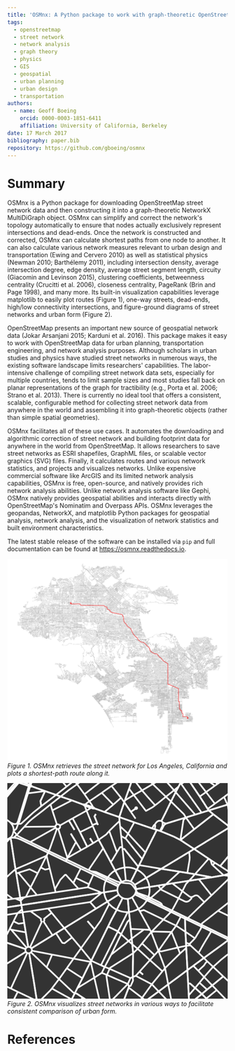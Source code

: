 ```yaml
---
title: 'OSMnx: A Python package to work with graph-theoretic OpenStreetMap street networks'
tags:
  - openstreetmap
  - street network
  - network analysis
  - graph theory
  - physics
  - GIS
  - geospatial
  - urban planning
  - urban design
  - transportation
authors:
  - name: Geoff Boeing
    orcid: 0000-0003-1851-6411
    affiliation: University of California, Berkeley
date: 17 March 2017
bibliography: paper.bib
repository: https://github.com/gboeing/osmnx
---
```


# Summary

OSMnx is a Python package for downloading OpenStreetMap street network data and then constructing 
it into a graph-theoretic NetworkX MultiDiGraph object. OSMnx can simplify and correct the network's 
topology automatically to ensure that nodes actually exclusively represent intersections and 
dead-ends. Once the network is constructed and corrected, OSMnx can calculate shortest paths from 
one node to another. It can also calculate various network measures relevant to urban design and 
transportation (Ewing and Cervero 2010) as well as statistical physics (Newman 2010; Barthélemy 2011), 
including intersection density, average intersection degree, edge density, average street segment 
length, circuity (Giacomin and Levinson 2015), clustering coefficients, betweenness centrality 
(Crucitti et al. 2006), closeness centrality, PageRank (Brin and Page 1998), and many more. Its built-in
visualization capabilities leverage matplotlib to easily plot routes (Figure 1), one-way streets, 
dead-ends, high/low connectivity intersections, and figure-ground diagrams of street networks and 
urban form (Figure 2).

OpenStreetMap presents an important new source of geospatial network data (Jokar Arsanjani 2015; 
Karduni et al. 2016). This package makes it easy to work with OpenStreetMap data for urban planning, 
transportation engineering, and network analysis purposes. Although scholars in urban studies and 
physics have studied street networks in numerous ways, the existing software landscape limits 
researchers' capabilities. The labor-intensive challenge of compiling street network data sets, 
especially for multiple countries, tends to limit sample sizes and most studies fall back on planar 
representations of the graph for tractibility (e.g., Porta et al. 2006; Strano et al. 2013). There 
is currently no ideal tool that offers a consistent, scalable, configurable method for collecting 
street network data from anywhere in the world and assembling it into graph-theoretic objects (rather 
than simple spatial geometries).

OSMnx facilitates all of these use cases. It automates the downloading and algorithmic correction of 
street network and building footprint data for anywhere in the world from OpenStreetMap. It allows 
researchers to save street networks as ESRI shapefiles, GraphML files, or scalable vector graphics 
(SVG) files. Finally, it calculates routes and various network statistics, and projects and visualizes 
networks. Unlike expensive commercial software like ArcGIS and its limited network analysis capabilities, 
OSMnx is free, open-source, and natively provides rich network analysis abilities. Unlike network analysis 
software like Gephi, OSMnx natively provides geospatial abilities and interacts directly with 
OpenStreetMap's Nominatim and Overpass APIs. OSMnx leverages the geopandas, NetworkX, and matplotlib 
Python packages for geospatial analysis, network analysis, and the visualization of network statistics 
and built environment characteristics.

The latest stable release of the software can be installed via `pip` and full documentation can be found 
at https://osmnx.readthedocs.io.

![Figure 1. OSMnx retrieves the street network for Los Angeles, California and plots a shortest-path route along it.](fig01.png)
*Figure 1. OSMnx retrieves the street network for Los Angeles, California and plots a shortest-path route along it.*

![Figure 2. OSMnx visualizes street networks in various ways to facilitate consistent comparison of urban form.](fig02.png)
*Figure 2. OSMnx visualizes street networks in various ways to facilitate consistent comparison of urban form.*

# References
